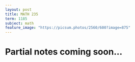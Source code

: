 ```yaml
---
layout: post
title: MATH 235
term: 1185
subject: math
feature_image: "https://picsum.photos/2560/600?image=875"
---
```

# Partial notes coming soon...
